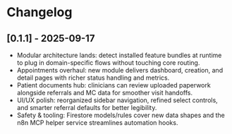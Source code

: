 # Changelog

## [0.1.1] - 2025-09-17

- Modular architecture lands: detect installed feature bundles at runtime to plug in domain-specific flows without touching core routing.
- Appointments overhaul: new module delivers dashboard, creation, and detail pages with richer status handling and metrics.
- Patient documents hub: clinicians can review uploaded paperwork alongside referrals and MC data for smoother visit handoffs.
- UI/UX polish: reorganized sidebar navigation, refined select controls, and smarter referral defaults for better legibility.
- Safety & tooling: Firestore models/rules cover new data shapes and the n8n MCP helper service streamlines automation hooks.


